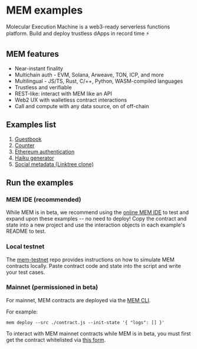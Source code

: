 # MEM examples

Molecular Execution Machine is a web3-ready serverless functions platform. Build and deploy trustless dApps in record time ⚡️

## MEM features

- Near-instant finality
- Multichain auth - EVM, Solana, Arweave, TON, ICP, and more
- Multilingual - JS/TS, Rust, C/++, Python, WASM-compiled languages
- Trustless and verifiable
- REST-like: interact with MEM like an API
- Web2 UX with walletless contract interactions
- Call and compute with any data source, on of off-chain

## Examples list

1. [Guestbook](https://github.com/decentldotland/mem-examples/tree/main/examples/1.%20guestbook)
2. [Counter](https://github.com/decentldotland/mem-examples/tree/main/examples/2.%counter)
3. [Ethereum authentication](https://github.com/decentldotland/mem-examples/tree/main/examples/3.%20ethereum%20authentication)
4. [Haiku generator](https://github.com/decentldotland/mem-examples/tree/main/examples/4.%20haiku%20generator)
5. [Social metadata (Linktree clone)](https://github.com/decentldotland/mem-examples/tree/main/examples/5.%20social%20metadata)

## Run the examples

### MEM IDE (recommended)

While MEM is in beta, we recommend using the [online MEM IDE](https://mem.tech/ide) to test and expand upon these examples -- no need to deploy! Copy the contract and state into a new project and use the interaction objects in each example's README to test.

### Local testnet

The [mem-testnet](https://github.com/decentldotland/mem-testnet) repo provides instructions on how to simulate MEM contracts locally. Paste contract code and state into the script and write your test cases. 

### Mainnet (permissioned in beta)

For mainnet, MEM contracts are deployed via the [MEM CLI](https://docs.mem.tech/mem-cli/function-deployment).

For example:

```mem deploy --src ./contract.js --init-state '{ "logs": [] }'```

To interact with MEM mainnet contracts while MEM is in beta, you must first get the contract whitelisted via [this form](https://docs.google.com/forms/u/1/d/e/1FAIpQLSfRB95cZzGyy3IRmsMwjHx7gweywmybptBU0XbUb2GZumwaKA/viewform?usp=send_form).
